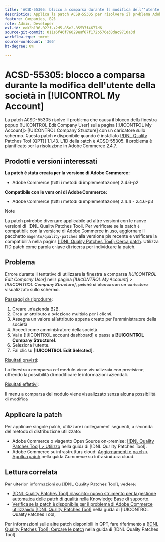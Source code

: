```yaml
---
title: 'ACSD-55305: blocco a comparsa durante la modifica dell''utente della società in [!UICONTROL My Account]'
description: Applica la patch ACSD-55305 per risolvere il problema Adobe Commerce, in cui la finestra a comparsa [!UICONTROL Edit Company User] sulla pagina [!UICONTROL My Account] &gt; [!UICONTROL Company Structure] si blocca con un caricatore sullo schermo.
feature: Companies, B2B
role: Admin, Developer
exl-id: eeb2b136-022f-42d5-85e2-85537f4677d6
source-git-commit: 011a6f46f76029eaf67f172b576e58dac9710a3d
workflow-type: tm+mt
source-wordcount: '366'
ht-degree: 0%

---
```


# ACSD-55305: blocco a comparsa durante la modifica dell&#39;utente della società in [!UICONTROL My Account]

La patch ACSD-55305 risolve il problema che causa il blocco della finestra popup [!UICONTROL Edit Company User] sulla pagina [!UICONTROL My Account]> [!UICONTROL Company Structure] con un caricatore sullo schermo. Questa patch è disponibile quando è installato [[!DNL Quality Patches Tool (QPT)]](https://experienceleague.adobe.com/en/docs/commerce-operations/tools/quality-patches-tool/quality-patches-tool-to-self-serve-quality-patches) 1.1.43. L’ID della patch è ACSD-55305. Il problema è pianificato per la risoluzione in Adobe Commerce 2.4.7.

## Prodotti e versioni interessati

**La patch è stata creata per la versione di Adobe Commerce:**

* Adobe Commerce (tutti i metodi di implementazione) 2.4.6-p2

**Compatibile con le versioni di Adobe Commerce:**

* Adobe Commerce (tutti i metodi di implementazione) 2.4.4 - 2.4.6-p3

>[!NOTE]
>
>La patch potrebbe diventare applicabile ad altre versioni con le nuove versioni di [!DNL Quality Patches Tool]. Per verificare se la patch è compatibile con la versione di Adobe Commerce in uso, aggiornare il pacchetto `magento/quality-patches` alla versione più recente e verificare la compatibilità nella pagina [[!DNL Quality Patches Tool]: Cerca patch](https://experienceleague.adobe.com/tools/commerce-quality-patches/index.html). Utilizza l’ID patch come parola chiave di ricerca per individuare la patch.

## Problema

Errore durante il tentativo di utilizzare la finestra a comparsa *[!UICONTROL Edit Company User]* nella pagina *[!UICONTROL My Account]* > *[!UICONTROL Company Structure]*, poiché si blocca con un caricatore visualizzato sullo schermo.

<u>Passaggi da riprodurre</u>:

1. Creare un’azienda B2B.
1. Crea un attributo a selezione multipla per i clienti.
1. Assegna un valore all’attributo appena creato per l’amministratore della società.
1. Accedi come amministratore della società.
1. Vai a [!UICONTROL account dashboard] e passa a **[!UICONTROL Company Structure]**.
1. Seleziona l’utente.
1. Fai clic su **[!UICONTROL Edit Selected]**.

<u>Risultati previsti</u>:

La finestra a comparsa del modulo viene visualizzata con precisione, offrendo la possibilità di modificare le informazioni aziendali.

<u>Risultati effettivi</u>:

Il menu a comparsa del modulo viene visualizzato senza alcuna possibilità di modifica.

## Applicare la patch

Per applicare singole patch, utilizzare i collegamenti seguenti, a seconda del metodo di distribuzione utilizzato:

* Adobe Commerce o Magento Open Source on-premise: [[!DNL Quality Patches Tool] > Utilizzo](/help/tools/quality-patches-tool/usage.md) nella guida di [!DNL Quality Patches Tool].
* Adobe Commerce su infrastruttura cloud: [Aggiornamenti e patch > Applica patch](https://experienceleague.adobe.com/docs/commerce-cloud-service/user-guide/develop/upgrade/apply-patches.html) nella guida Commerce su infrastruttura cloud.

## Lettura correlata

Per ulteriori informazioni su [!DNL Quality Patches Tool], vedere:

* [[!DNL Quality Patches Tool] rilasciato: nuovo strumento per la gestione automatica delle patch di qualità](https://experienceleague.adobe.com/en/docs/commerce-operations/tools/quality-patches-tool/quality-patches-tool-to-self-serve-quality-patches) nella Knowledge Base di supporto.
* [Verifica se la patch è disponibile per il problema di Adobe Commerce utilizzando  [!DNL Quality Patches Tool]](/help/tools/quality-patches-tool/patches-available-in-qpt/check-patch-for-magento-issue-with-magento-quality-patches.md) nella guida di [!UICONTROL Quality Patches Tool].


Per informazioni sulle altre patch disponibili in QPT, fare riferimento a [[!DNL Quality Patches Tool]: Cercare le patch](https://experienceleague.adobe.com/tools/commerce-quality-patches/index.html) nella guida di [!DNL Quality Patches Tool].
